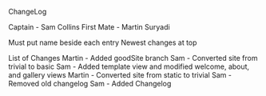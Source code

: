 ChangeLog

Captain - Sam Collins
First Mate - Martin Suryadi

Must put name beside each entry
Newest changes at top

List of Changes
Martin - Added goodSite branch
Sam - Converted site from trivial to basic
Sam - Added template view and modified welcome, about, and gallery views
Martin - Converted site from static to trivial
Sam - Removed old changelog
Sam - Added Changelog


